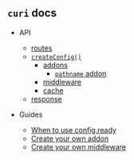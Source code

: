 ## `curi` docs

* API
  * [routes](./API/route.md)
  * [`createConfig()`](./API/createConfig.md)
    * [addons](./API/addons)
      * [`pathname` addon](./API/addons/pathname.md)
    * [middleware](./API/middleware.md)
    * [cache](./API/cache.md)
  * [response](./API/response.md)

* Guides
  * [When to use config.ready](./Guides/ready-or-not.md)
  * [Create your own addon](../../../docs/tutorials/03-curi-addons.md#creating-addons)
  * [Create your own middleware](../../../docs/tutorials/04-curi-middleware.md#creating-middleware)

